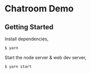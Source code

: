 # Chatroom Demo

## Getting Started

Install dependencies,

```bash
$ yarn
```

Start the node server & web dev server,

```bash
$ yarn start
```
